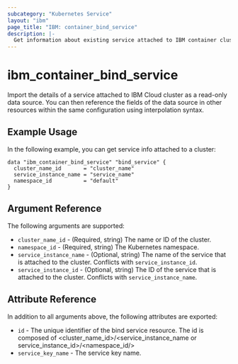 ```yaml
---
subcategory: "Kubernetes Service"
layout: "ibm"
page_title: "IBM: container_bind_service"
description: |-
  Get information about existing service attached to IBM container cluster .
---
```


# ibm\_container_bind_service

Import the details of a service attached to IBM Cloud cluster as a read-only data source. You can then reference the fields of the data source in other resources within the same configuration using interpolation syntax.

## Example Usage

In the following example, you can get service info attached to a cluster:

```hcl
data "ibm_container_bind_service" "bind_service" {
  cluster_name_id       = "cluster_name"
  service_instance_name = "service_name"
  namespace_id          = "default"
}
```

## Argument Reference

The following arguments are supported:

* `cluster_name_id` - (Required, string) The name or ID of the cluster.
* `namespace_id` - (Required, string) The Kubernetes namespace.
* `service_instance_name` - (Optional, string) The name of the service that is attached to the cluster. Conflicts with `service_instance_id`.
* `service_instance_id` - (Optional, string) The ID of the service that is attached to the cluster. Conflicts with `service_instance_name`.


## Attribute Reference

In addition to all arguments above, the following attributes are exported:

* `id` - The unique identifier of the bind service resource. The id is composed of \<cluster_name_id\>/\<service_instance_name or service_instance_id\>/\<namespace_id/>
* `service_key_name` - The service key name.
